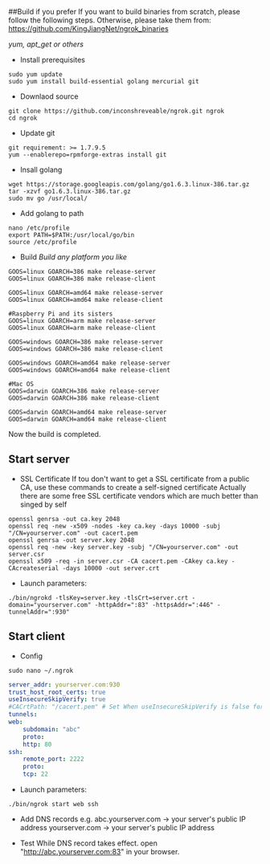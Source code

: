 
##Build if you prefer
If you want to build binaries from scratch, please follow the following steps. Otherwise, please take them from:
https://github.com/KingJiangNet/ngrok_binaries

*yum, apt_get or others*
- Install prerequisites

```
sudo yum update
sudo yum install build-essential golang mercurial git
```

- Downlaod source
```
git clone https://github.com/inconshreveable/ngrok.git ngrok
cd ngrok
```

- Update git
```
git requirement: >= 1.7.9.5
yum --enablerepo=rpmforge-extras install git
```

- Insall golang
```
wget https://storage.googleapis.com/golang/go1.6.3.linux-386.tar.gz
tar -xzvf go1.6.3.linux-386.tar.gz
sudo mv go /usr/local/
```

- Add golang to path
```
nano /etc/profile
export PATH=$PATH:/usr/local/go/bin
source /etc/profile
```

- Build
*Build any platform you like*
```
GOOS=linux GOARCH=386 make release-server 
GOOS=linux GOARCH=386 make release-client 

GOOS=linux GOARCH=amd64 make release-server 
GOOS=linux GOARCH=amd64 make release-client

#Raspberry Pi and its sisters
GOOS=linux GOARCH=arm make release-server
GOOS=linux GOARCH=arm make release-client

GOOS=windows GOARCH=386 make release-server
GOOS=windows GOARCH=386 make release-client

GOOS=windows GOARCH=amd64 make release-server
GOOS=windows GOARCH=amd64 make release-client

#Mac OS
GOOS=darwin GOARCH=386 make release-server
GOOS=darwin GOARCH=386 make release-client

GOOS=darwin GOARCH=amd64 make release-server
GOOS=darwin GOARCH=amd64 make release-client
```

Now the build is completed.

## Start server

- SSL Certificate
If tou don't want to get a SSL certificate from a public CA, use these commands to create a self-signed certificate
Actually there are some free SSL certificate vendors which are much better than singed by self

```
openssl genrsa -out ca.key 2048
openssl req -new -x509 -nodes -key ca.key -days 10000 -subj "/CN=yourserver.com" -out cacert.pem
openssl genrsa -out server.key 2048
openssl req -new -key server.key -subj "/CN=yourserver.com" -out server.csr
openssl x509 -req -in server.csr -CA cacert.pem -CAkey ca.key -CAcreateserial -days 10000 -out server.crt
```

- Launch parameters:
```
./bin/ngrokd -tlsKey=server.key -tlsCrt=server.crt -domain="yourserver.com" -httpAddr=":83" -httpsAddr=":446" -tunnelAddr=":930"
```

## Start client
- Config
```
sudo nano ~/.ngrok
```

```yaml
server_addr: yourserver.com:930
trust_host_root_certs: true
useInsecureSkipVerify: true
#CACrtPath: "/cacert.pem" # Set When useInsecureSkipVerify is false for higher security
tunnels:
web:
    subdomain: "abc"
    proto:
	http: 80
ssh:
    remote_port: 2222
    proto:
	tcp: 22
```
- Launch parameters:
```
./bin/ngrok start web ssh
```

- Add DNS records
e.g.
abc.yourserver.com -> your server's public IP address
yourserver.com -> your server's public IP address

- Test
While DNS record takes effect. open "http://abc.yourserver.com:83" in your browser.
